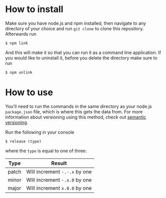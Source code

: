 # How to install
Make sure you have node.js and npm installed, then navigate to any directory of your choice and run `git clone` to clone this repository. Afterwards run

```console
$ npm link
```

And this will make it so that you can run it as a command line application. If you would like to uninstall it, before you delete the directory make sure to run

```console
$ npm unlink
```

# How to use
You'll need to run the commands in the same directory as your node.js `package.json` file, which is where this gets the data from. For more information about versioning using this method, check out [semantic versioning](http://semver.org).

Run the following in your console

```console
$ release (type)
```

where the `type` is equal to one of three:

Type | Result
---|---
patch | Will increment `-.-.x` by one
minor | Will increment `-.x.0` by one
major | Will increment `x.0.0` by one
